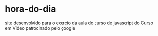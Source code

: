 # hora-do-dia
site desenvolvido para o exercio da aula do curso de javascript do Curso em Video patrocinado pelo google
